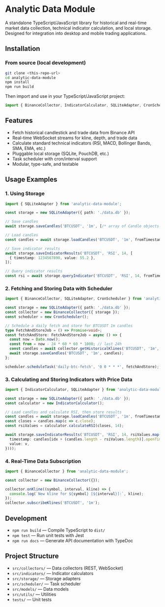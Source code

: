 # Analytic Data Module

A standalone TypeScript/JavaScript library for historical and real-time market data collection, technical indicator calculation, and local storage. Designed for integration into desktop and mobile trading applications.

## Installation

### From source (local development)
```sh
git clone <this-repo-url>
cd analytic-data-module
npm install
npm run build
```

Then import and use in your TypeScript/JavaScript project:
```ts
import { BinanceCollector, IndicatorCalculator, SQLiteAdapter, CronScheduler } from 'analytic-data-module';
```

## Features
- Fetch historical candlestick and trade data from Binance API
- Real-time WebSocket streams for kline, depth, and trade data
- Calculate standard technical indicators (RSI, MACD, Bollinger Bands, SMA, EMA, etc.)
- Pluggable local storage (SQLite, PouchDB, etc.)
- Task scheduler with cron/interval support
- Modular, type-safe, and testable

## Usage Examples

### 1. Using Storage
```ts
import { SQLiteAdapter } from 'analytic-data-module';

const storage = new SQLiteAdapter({ path: './data.db' });

// Save candles
await storage.saveCandles('BTCUSDT', '1m', [/* array of Candle objects */]);

// Load candles
const candles = await storage.loadCandles('BTCUSDT', '1m', fromTimestamp, toTimestamp);

// Save indicator results
await storage.saveIndicatorResults('BTCUSDT', 'RSI', 14, [
  { timestamp: 1234567890, value: 55.2 },
]);

// Query indicator results
const rsi = await storage.queryIndicator('BTCUSDT', 'RSI', 14, fromTimestamp, toTimestamp);
```

### 2. Fetching and Storing Data with Scheduler
```ts
import { BinanceCollector, SQLiteAdapter, CronScheduler } from 'analytic-data-module';

const storage = new SQLiteAdapter({ path: './data.db' });
const collector = new BinanceCollector({ storage });
const scheduler = new CronScheduler();

// Schedule a daily fetch and store for BTCUSDT 1m candles
type FetchAndStoreJob = () => Promise<void>;
const fetchAndStore: FetchAndStoreJob = async () => {
  const now = Date.now();
  const from = now - 24 * 60 * 60 * 1000; // last 24h
  const candles = await collector.getHistoricalKlines('BTCUSDT', '1m', from, now);
  await storage.saveCandles('BTCUSDT', '1m', candles);
};

scheduler.scheduleTask('daily-btc-fetch', '0 0 * * *', fetchAndStore); // every day at midnight
```

### 3. Calculating and Storing Indicators with Price Data
```ts
import { IndicatorCalculator, SQLiteAdapter } from 'analytic-data-module';

const storage = new SQLiteAdapter({ path: './data.db' });
const calculator = new IndicatorCalculator();

// Load candles and calculate RSI, then store results
const candles = await storage.loadCandles('BTCUSDT', '1m', fromTimestamp, toTimestamp);
const closes = candles.map(c => c.close);
const rsiValues = calculator.calculateRSI(closes, 14);

await storage.saveIndicatorResults('BTCUSDT', 'RSI', 14, rsiValues.map((v, idx) => ({
  timestamp: candles[idx + (candles.length - rsiValues.length)].openTime,
  value: v,
})));
```

### 4. Real-Time Data Subscription
```ts
import { BinanceCollector } from 'analytic-data-module';

const collector = new BinanceCollector({});

collector.onKline((symbol, interval, kline) => {
  console.log(`New kline for ${symbol} [${interval}]:`, kline);
});
collector.subscribeKlines('BTCUSDT', '1m');
```

## Development
- `npm run build` — Compile TypeScript to `dist/`
- `npm test` — Run unit tests with Jest
- `npm run docs` — Generate API documentation with TypeDoc

## Project Structure
- `src/collectors/` — Data collectors (REST, WebSocket)
- `src/indicators/` — Indicator calculators
- `src/storage/` — Storage adapters
- `src/scheduler/` — Task scheduler
- `src/models/` — Data models
- `src/utils/` — Utilities
- `tests/` — Unit tests 